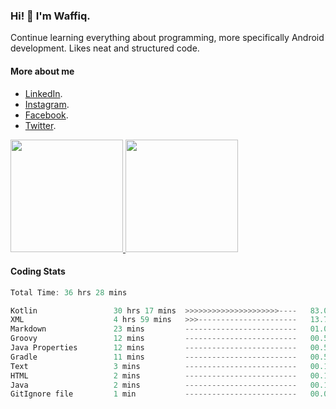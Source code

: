 ### Hi! 👋 I'm Waffiq.

Continue learning everything about programming, more specifically Android development. Likes neat and structured code.

#### More about me 
- [LinkedIn](https://www.linkedin.com/in/waffiqaziz/).
- [Instagram](https://www.instagram.com/waffiqaziz/).
- [Facebook](https://web.facebook.com/WaffiqAziz/).
- [Twitter](https://twitter.com/AzizWaffiq).

<p align="left">
<a href="https://github.com/waffiqaziz">
  <img height="180em" src="https://github-readme-stats-eight-theta.vercel.app/api?username=waffiqaziz&show_icons=true&theme=algolia&include_all_commits=true&count_private=true"/>
  <img height="180em" src="https://github-readme-stats-eight-theta.vercel.app/api/top-langs/?username=waffiqaziz&layout=compact&langs_count=8&theme=algolia"/>
</a>
</p>

#### Coding Stats
<!--START_SECTION:waka-->

```rust
Total Time: 36 hrs 28 mins

Kotlin                 30 hrs 17 mins  >>>>>>>>>>>>>>>>>>>>>----   83.04 %
XML                    4 hrs 59 mins   >>>----------------------   13.70 %
Markdown               23 mins         -------------------------   01.05 %
Groovy                 12 mins         -------------------------   00.57 %
Java Properties        12 mins         -------------------------   00.56 %
Gradle                 11 mins         -------------------------   00.52 %
Text                   3 mins          -------------------------   00.16 %
HTML                   2 mins          -------------------------   00.13 %
Java                   2 mins          -------------------------   00.13 %
GitIgnore file         1 min           -------------------------   00.08 %
```

<!--END_SECTION:waka-->
